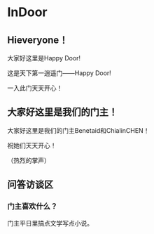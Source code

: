 # InDoor

## Hieveryone！
大家好这里是Happy Door!

这是天下第一逍遥门——Happy Door!

一入此门天天开心！

## 大家好这里是我们的门主！
大家好这里是我们的门主Benetaid和ChialinCHEN！

祝她们天天开心！

（热烈的掌声）

## 问答访谈区

### 门主喜欢什么？

门主平日里搞点文学写点小说。
